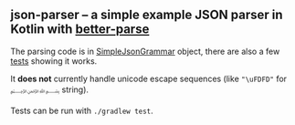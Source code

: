 ## json-parser – a simple example JSON parser in Kotlin with [better-parse](https://github.com/h0tk3y/better-parse)

The parsing code is in [SimpleJsonGrammar](src/main/kotlin/com/github/silmeth/json/SimpleJsonGrammar.kt) object,
there are also a few [tests](src/test/kotlin/com/github/silmeth/json/SimpleJsonGrammarTest.kt) showing it works.

It **does not** currently handle unicode escape sequences (like `"\uFDFD"` for `﷽` string).

Tests can be run with `./gradlew test`.
